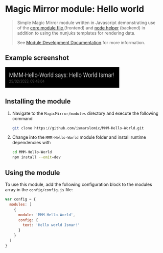 # Magic Mirror module: Hello world

> Simple Magic Mirror module written in Javascript demonstrating use of the [core module file ](https://docs.magicmirror.builders/development/core-module-file.html#available-module-instance-properties) (frontend)
> and [node helper](https://docs.magicmirror.builders/development/node-helper.html) (backend) in addition to using the nunjuks templates for rendering data.
>
> See [Module Development Documentation](https://docs.magicmirror.builders/development/introduction.html) for more information.

## Example screenshot

![Screenshot](screenshot.png)

## Installing the module

1. Navigate to the `MagicMirror/modules` directory and execute the following command

   ```sh
   git clone https://github.com/ismarslomic/MMM-Hello-World.git
   ```

2. Change into the `MMM-Hello-World` module folder and install runtime dependencies with
   ```sh
   cd MMM-Hello-World
   npm install --omit=dev
   ```

## Using the module

To use this module, add the following configuration block to the modules array in
the `config/config.js` file:

```js
var config = {
  modules: [
    {
      module: 'MMM-Hello-World',
      config: {
        text: 'Hello world Ismar!'
      }
    }
  ]
}
```
